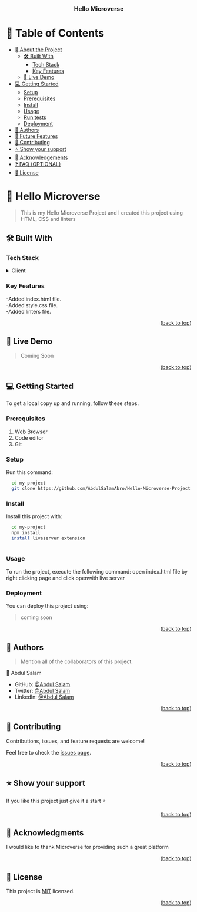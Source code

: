 <a name="readme-top"></a>
<div align="center">
 
  <h3><b>Hello Microverse</b></h3>

</div>



# 📗 Table of Contents

- [📖 About the Project](#about-project)
  - [🛠 Built With](#built-with)
    - [Tech Stack](#tech-stack)
    - [Key Features](#key-features)
  - [🚀 Live Demo](#live-demo)
- [💻 Getting Started](#getting-started)
  - [Setup](#setup)
  - [Prerequisites](#prerequisites)
  - [Install](#install)
  - [Usage](#usage)
  - [Run tests](#run-tests)
  - [Deployment](#deployment)
- [👥 Authors](#authors)
- [🔭 Future Features](#future-features)
- [🤝 Contributing](#contributing)
- [⭐️ Show your support](#support)
- [🙏 Acknowledgements](#acknowledgements)
- [❓ FAQ (OPTIONAL)](#faq)
- [📝 License](#license)



# 📖 Hello Microverse <a name="about-project"></a>

> This is my Hello Microverse Project and I created this project using HTML, CSS and linters

## 🛠 Built With <a name="built-with"></a>

### Tech Stack <a name="tech-stack"></a>
<details>
  <summary>Client</summary>
  <ul>
    <li><a href="https://www.w3schools.com/html/">HTML</a></li>
      <li><a href="https://www.w3schools.com/css/">CSS</a></li>
        <li><a href="https://stylelint.io/">LINTERS</a></li>

  </ul>
</details>


### Key Features <a name="key-features"></a>

-Added index.html file.<br>
-Added style.css file.<br>
-Added linters file.

<p align="right">(<a href="#readme-top">back to top</a>)</p>


## 🚀 Live Demo <a name="live-demo"></a>

> Coming Soon

<p align="right">(<a href="#readme-top">back to top</a>)</p>



## 💻 Getting Started <a name="getting-started"></a>

To get a local copy up and running, follow these steps.

### Prerequisites

1. Web Browser
2. Code editor
3. Git


### Setup

Run this command:
```sh
  cd my-project
  git clone https://github.com/AbdulSalamAbro/Hello-Microverse-Project.git
```


### Install

Install this project with:

```sh
  cd my-project
  npm install
  install liveserver extension
  
  ```


### Usage

To run the project, execute the following command:
open index.html file by  right clicking page and click openwith live server





### Deployment

You can deploy this project using:

>coming soon



<p align="right">(<a href="#readme-top">back to top</a>)</p>

## 👥 Authors <a name="authors"></a>

> Mention all of the collaborators of this project.

👤 Abdul Salam

- GitHub: [@Abdul Salam](https://github.com/AbdulSalamAbro)
- Twitter: [@Abdul Salam](https://twitter.com/Abdul_SalamAbro)
- LinkedIn: [@Abdul Salam](https://www.linkedin.com/in/abdul-salam-abro/)


<p align="right">(<a href="#readme-top">back to top</a>)</p>
 

## 🤝 Contributing <a name="contributing"></a>

Contributions, issues, and feature requests are welcome!

Feel free to check the [issues page](../../issues/).

<p align="right">(<a href="#readme-top">back to top</a>)</p>



## ⭐️ Show your support <a name="support"></a>

If you like this project just give it a start ⭐️

<p align="right">(<a href="#readme-top">back to top</a>)</p>

<!-- ACKNOWLEDGEMENTS -->

## 🙏 Acknowledgments <a name="acknowledgements"></a>


I would like to thank Microverse for providing such a great platform

<p align="right">(<a href="#readme-top">back to top</a>)</p>


<!-- LICENSE -->

## 📝 License <a name="license"></a>

This project is [MIT](./MIT.md) licensed.


<p align="right">(<a href="#readme-top">back to top</a>)</p>